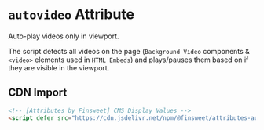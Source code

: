 # `autovideo` Attribute

Auto-play videos only in viewport.

The script detects all videos on the page (`Background Video` components & `<video>` elements used in `HTML Embeds`) and plays/pauses them based on if they are visible in the viewport.

## CDN Import

```html
<!-- [Attributes by Finsweet] CMS Display Values -->
<script defer src="https://cdn.jsdelivr.net/npm/@finsweet/attributes-autovideo@1/autovideo.js"></script>
```
